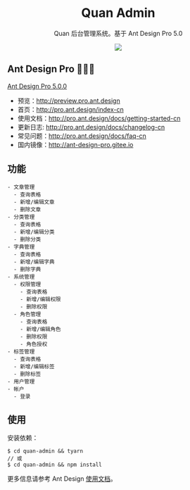 <h1 align="center">Quan Admin</h1>

<div align="center">

Quan 后台管理系统。基于 Ant Design Pro 5.0

![](https://user-images.githubusercontent.com/8186664/44953195-581e3d80-aec4-11e8-8dcb-54b9db38ec11.png)

</div>

## Ant Design Pro 🎉🎉🎉

[Ant Design Pro 5.0.0](https://github.com/ant-design/ant-design-pro/issues/8656)

- 预览：http://preview.pro.ant.design
- 首页：http://pro.ant.design/index-cn
- 使用文档：http://pro.ant.design/docs/getting-started-cn
- 更新日志: http://pro.ant.design/docs/changelog-cn
- 常见问题：http://pro.ant.design/docs/faq-cn
- 国内镜像：http://ant-design-pro.gitee.io

## 功能

```
- 文章管理
  - 查询表格
  - 新增/编辑文章
  - 删除文章
- 分类管理
  - 查询表格
  - 新增/编辑分类
  - 删除分类
- 字典管理
  - 查询表格
  - 新增/编辑字典
  - 删除字典
- 系统管理
  - 权限管理
    - 查询表格
    - 新增/编辑权限
    - 删除权限
  - 角色管理
    - 查询表格
    - 新增/编辑角色
    - 删除权限  
    - 角色授权
- 标签管理
  - 查询表格
  - 新增/编辑标签
  - 删除标签
- 用户管理
- 帐户
  - 登录
```

## 使用

安装依赖：

```shell
$ cd quan-admin && tyarn
// 或
$ cd quan-admin && npm install
```

更多信息请参考 Ant Design [使用文档](http://pro.ant.design/docs/getting-started)。
